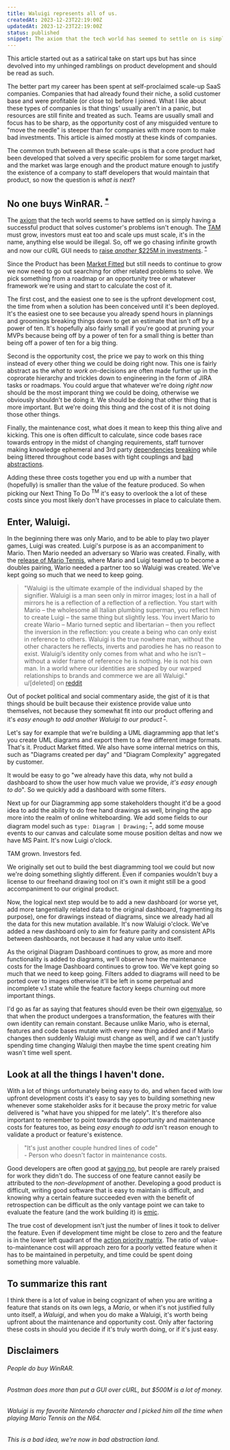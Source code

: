 ```yaml
---
title: Waluigi represents all of us.
createdAt: 2023-12-23T22:19:00Z
updatedAt: 2023-12-23T22:19:00Z
status: published
snippet: The axiom that the tech world has seemed to settle on is simply having a successful product that solves customer's problems isn't enough. The TAM must grow and investors must eat too.
---
```


This article started out as a satirical take on start ups but has since devolved
into my unhinged ramblings on product development and should be read as such.

The better part my career has been spent at self-proclaimed scale-up SaaS
companies. Companies that had already found their niche, a solid customer base
and were profitable (or close to) before I joined. What I like about these types
of companies is that things' usually aren't in a panic, but resources are still
finite and treated as such. Teams are usually small and focus has to be sharp,
as the opportunity cost of any misguided venture to "move the needle" is steeper
than for companies with more room to make bad investments. This article is aimed
mostly at these kinds of companies.

The common truth between all these scale-ups is that a core product had been
developed that solved a very specific problem for some target market, and the
market was large enough and the product mature enough to justify the existence
of a company to staff developers that would maintain that product, so now the
question is _what is next_?

## No one buys WinRAR.<sup> [*](#people-do-buy-winrar)</sup>

The [axiom](https://en.wikipedia.org/wiki/Axiom) that the tech world seems to
have settled on is simply having a successful product that solves customer's
problems isn't enough. The
[TAM](https://en.wikipedia.org/wiki/Total_addressable_market) must grow,
investors must eat too and scale ups must scale, it's in the name, anything else
would be illegal. So, off we go chasing infinite growth and now our cURL GUI
needs to
[raise _another_ $225M in investments](https://www.postman.com/company/about-postman/#the-investors).
<sup>
[*](#postman-does-more-than-put-a-gui-over-curl-but-500m-is-a-lot-of-money)</sup>

Since the Product has been
[Market Fitted](https://mailchimp.com/resources/product-market-fit/#heading+defining+product-market+fit)
but still needs to continue to grow we now need to go out searching for other
related problems to solve. We pick something from a roadmap or an opportunity
tree or whatever framework we're using and start to calculate the cost of it.

The first cost, and the easiest one to see is the upfront development cost, the
time from when a solution has been conceived until it's been deployed. It's the
easiest one to see because you already spend hours in plannings and groomings
breaking things down to get an estimate that isn't off by a power of ten. It's
hopefully also fairly small if you're good at pruning your MVPs because being
off by a power of ten for a small thing is better than being off a power of ten
for a big thing.

Second is the opportunity cost, the price we pay to work on this thing instead
of every other thing we could be doing right now. This one is fairly abstract as
the _what to work on_-decisions are often made further up in the coprorate
hierarchy and trickles down to engineering in the form of JIRA tasks or
roadmaps. You could argue that whatever we're doing _right now_ should be the
most imporant thing we could be doing, otherwise we obviously shouldn't be doing
it. We should be doing that other thing that is more important. But we're doing
this thing and the cost of it is not doing those other things.

Finally, the maintenance cost, what does it mean to keep this thing alive and
kicking. This one is often difficult to calculate, since code bases race towards
entropy in the midst of changing requirements, staff turnover making knowledge
ephemeral and 3rd party
[dependencies](https://qz.com/646467/how-one-programmer-broke-the-internet-by-deleting-a-tiny-piece-of-code)
[breaking](https://www.thegingerviking.com/the-right-to-delete-fakerjs-fragile-nature-open-source/)
while being littered throughout code bases with tight couplings and
[bad abstractions](https://www.deconstructconf.com/2019/dan-abramov-the-wet-codebase).

Adding these three costs together you end up with a number that (hopefully) is
smaller than the value of the feature produced. So when picking our Next Thing
To Do <sup>TM</sup> it's easy to overlook the a lot of these costs since you
most likely don't have processes in place to calculate them.

## Enter, Waluigi.

In the beginning there was only Mario, and to be able to play two player games,
Luigi was created. Luigi's purpose is as an accompaniment to Mario. Then Mario
needed an adversary so Wario was created. Finally, with the
[release of Mario Tennis](https://en.wikipedia.org/wiki/Waluigi), where Mario
and Luigi teamed up to become a doubles pairing, Wario needed a partner too so
Waluigi was created. We've kept going so much that we need to keep going.

<blockquote>
"Waluigi is the ultimate example of the individual shaped by the signifier.
Waluigi is a man seen only in mirror images; lost in a hall of mirrors he is a
reflection of a reflection of a reflection. You start with Mario – the
wholesome all Italian plumbing superman, you reflect him to create Luigi – the
same thing but slightly less. You invert Mario to create Wario – Mario turned
septic and libertarian – then you reflect the inversion in the reflection: you
create a being who can only exist in reference to others. Waluigi is the true
nowhere man, without the other characters he reflects, inverts and parodies he
has no reason to exist. Waluigi’s identity only comes from what and who he
isn’t – without a wider frame of reference he is nothing. He is not his own
man. In a world where our identities are shaped by our warped relationships to
brands and commerce we are all Waluigi."
<figcaption>u/[deleted] on <a class="text-link" href="https://www.reddit.com/r/copypasta/comments/5qctnl/waluigi_represents_all_of_us/">reddit</a></figcaption>
</blockquote>

Out of pocket political and social commentary aside, the gist of it is that
things should be built because their existence provide value unto themselves,
not because they somewhat fit into our product offering and it's _easy enough to
add another Waluigi to our product_<sup>
[*](#waluigi-is-my-favorite-nintento-character-and-i-picked-him-all-the-time-when-playing-mario-tennis-on-the-n64)</sup>.

Let's say for example that we're building a UML diagramming app that let's you
create UML diagrams and export them to a few different image formats. That's it.
Product Market fitted. We also have some internal metrics on this, such as
"Diagrams created per day" and "Diagram Complexity" aggregated by customer.

It would be easy to go "we already have this data, why not build a dashboard to
show the user how much value we provide, _it's easy enough to do_". So we
quickly add a dashboard with some filters.

Next up for our Diagramming app some stakeholders thought it'd be a good idea to
add the ability to do free hand drawings as well, bringing the app more into the
realm of online whiteboarding. We add some fields to our diagram model such as
`type: Diagram | Drawing;`<sup>
[*](#this-is-a-bad-idea-were-now-in-bad-abstraction-land)</sup>, add some mouse
events to our canvas and calculate some mouse position deltas and now we have MS
Paint. It's now Luigi o'clock.

TAM grown. Investors fed.

We originally set out to build the best diagramming tool we could but now we're
doing something slightly different. Even if companies wouldn't buy a license to
our freehand drawing tool on it's own it might still be a good accompaniment to
our original product.

Now, the logical next step would be to add a new dashboard (or worse yet, add
more tangentially related data to the original dashboard, fragmenting its
purpose), one for drawings instead of diagrams, since we already had all the
data for this new mutation available. It's now Waluigi o'clock. We've added a
new dashboard only to aim for feature parity and consistent APIs between dashboards, not because it had any value unto itself.

As the original Diagram Dashboard continues to grow, as more and more
functionality is added to diagrams, we'll observe how the maintenance costs for the Image Dashboard continues to grow too. We've kept going so much that we need to keep going. Filters added to diagrams will need to be ported over to images otherwise it'll be left in some perpetual and incomplete v.1 state while the feature factory keeps churning out more important things.

I'd go as far as saying that features should even be their own
[eigenvalue](https://en.wikipedia.org/wiki/Eigenvalues_and_eigenvectors), so
that when the product undergoes a transformation, the features with their own
identity can remain constant. Because unlike Mario, who is eternal, features and
code bases mutate with every new thing added and if Mario changes then suddenly
Waluigi must change as well, and if we can't justify spending time changing
Waluigi then maybe the time spent creating him wasn't time well spent.

## Look at all the things I haven't done.

With a lot of things unfortunately being easy to do, and when faced with low
upfront development costs it's easy to say yes to building something new
whenever some stakeholder asks for it because the proxy metric for value
delivered is "what have you shipped for me lately". It's therefore also
important to remember to point towards the opportunity and maintenance costs for
features too, as being _easy enough to add_ isn't reason enough to validate a
product or feature's existence.

<blockquote>"It's just another couple hundred lines of code"
<figcaption>- Person who doesn't factor in maintenance costs.</figcaption>
</blockquote>

Good developers are often good at
[saying no](https://grugbrain.dev/#grug-on-saying-no), but people are rarely
praised for work they didn't do. The success of one feature cannot easily be
attributed to the _non-development_ of another. Developing a good product is
difficult, writing good software that is easy to maintain is difficult, and
knowing why a certain feature succeeded even with the benefit of retrospection
can be difficult as the only vantage point we can take to evaluate the feature
(and the work building it) is
[emic](https://laulima.hawaii.edu/access/content/user/millerg/ANTH_200/A200Unit1/EmicEtic.html).

The true cost of development isn't just the number of lines it took to deliver
the feature. Even if development time might be close to zero and the feature is
in the lower left quadrant of the
[action priority matrix](https://www.productplan.com/glossary/action-priority-matrix/).
The ratio of value-to-maintenance cost will approach zero for a poorly vetted
feature when it has to be maintained in perpetuity, and time could be spent
doing something more valuable.

## To summarize this rant

I think there is a lot of value in being cognizant of when you are writing a
feature that stands on its own legs, a _Mario_, or when it's not justified fully
unto itself, a _Waluigi_, and when you do make a Waluigi, it's worth being
upfront about the maintenance and opportunity cost. Only after factoring these
costs in should you decide if it's truly worth doing, or if it's just easy.

## Disclaimers

###### People do buy WinRAR.

###### Postman does more than put a GUI over cURL, but $500M is a lot of money.

###### Waluigi is my favorite Nintendo character and I picked him all the time when playing Mario Tennis on the N64.

###### This is a bad idea, we're now in bad abstraction land.
